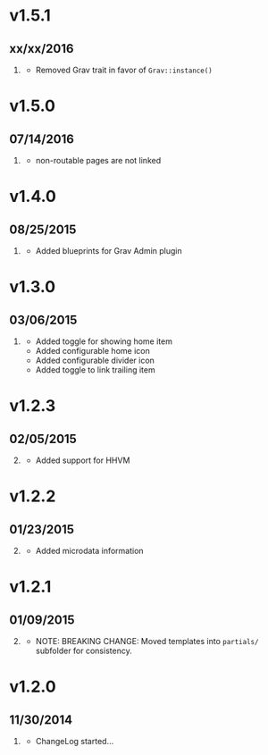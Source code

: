 # v1.5.1

## xx/xx/2016

1. [](#improved)
    - Removed Grav trait in favor of `Grav::instance()`

# v1.5.0

## 07/14/2016

1. [](#improved)
    - non-routable pages are not linked

# v1.4.0

## 08/25/2015

1. [](#improved)
    - Added blueprints for Grav Admin plugin

# v1.3.0

## 03/06/2015

1. [](#new)
    - Added toggle for showing home item
    - Added configurable home icon
    - Added configurable divider icon
    - Added toggle to link trailing item

# v1.2.3

## 02/05/2015

2. [](#improved)
    - Added support for HHVM

# v1.2.2

## 01/23/2015

2. [](#improved)
    - Added microdata information

# v1.2.1

## 01/09/2015

2. [](#improved)
    - NOTE: BREAKING CHANGE: Moved templates into `partials/` subfolder for consistency.

# v1.2.0

## 11/30/2014

1. [](#new)
    - ChangeLog started...
